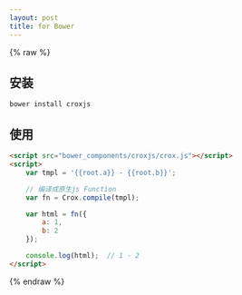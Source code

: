 ```yaml
---
layout: post
title: for Bower
---
```


{% raw %}

## 安装 

`bower install croxjs`

## 使用

```html
<script src="bower_components/croxjs/crox.js"></script>
<script>
    var tmpl = '{{root.a}} - {{root.b}}';

    // 编译成原生js Function
    var fn = Crox.compile(tmpl);

    var html = fn({
        a: 1,
        b: 2
    });

    console.log(html);  // 1 - 2
</script>
```

{% endraw %}
